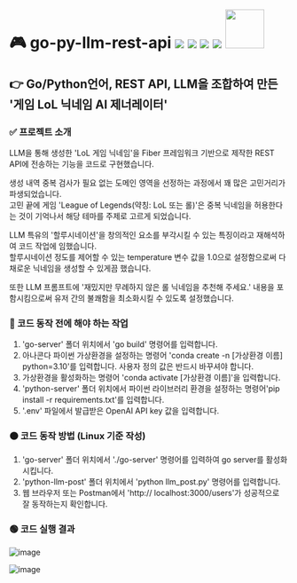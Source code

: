 # 🎮 go-py-llm-rest-api <img src="https://img.shields.io/badge/Go-00ADD8?style=flat-square&logo=Go&logoColor=white"/> <img src="https://img.shields.io/badge/Python-3776AB?style=flat-square&logo=Python&logoColor=white"/> <img src="https://img.shields.io/badge/Anaconda-44A8338?style=flat-square&logo=Anaconda&logoColor=white"/> <img src="https://img.shields.io/badge/LangChain-1C3C3C?style=flat-square&logo=LangChain&logoColor=white"/> <img src="https://github.com/user-attachments/assets/dbdacdea-4baa-4c0c-9925-f2cbb03cedc9" width=70> 
## 👉 Go/Python언어, REST API, LLM을 조합하여 만든 '게임 LoL 닉네임 AI 제너레이터'
### ✅ 프로젝트 소개
LLM을 통해 생성한 'LoL 게임 닉네임'을 Fiber 프레임워크 기반으로 제작한 REST API에 전송하는 기능을 코드로 구현했습니다.  
  
생성 내역 중복 검사가 필요 없는 도메인 영역을 선정하는 과정에서 꽤 많은 고민거리가 파생되었습니다.  
고민 끝에 게임 'League of Legends(약칭: LoL 또는 롤)'은 중복 닉네임을 허용한다는 것이 기억나서 해당 테마를 주제로 고르게 되었습니다.  
  
LLM 특유의 '할루시네이션'을 창의적인 요소를 부각시킬 수 있는 특징이라고 재해석하여 코드 작업에 임했습니다.  
할루시네이션 정도를 제어할 수 있는 temperature 변수 값을 1.0으로 설정함으로써 다채로운 닉네임을 생성할 수 있게끔 했습니다.

또한 LLM 프롬프트에 '재밌지만 무례하지 않은 롤 닉네임을 추천해 주세요.' 내용을 포함시킴으로써 유저 간의 불쾌함을 최소화시킬 수 있도록 설정했습니다.

### 🔴 코드 동작 전에 해야 하는 작업
1. 'go-server' 폴더 위치에서 'go build' 명령어를 입력합니다.
2. 아나콘다 파이썬 가상환경을 설정하는 명령어 'conda create -n [가상환경 이름] python=3.10'를 입력합니다. 사용자 정의 값은 반드시 바꾸셔야 합니다.
3. 가상환경을 활성화하는 명령어 'conda activate [가상환경 이름]'을 입력합니다.
4. 'python-server' 폴더 위치에서 파이썬 라이브러리 환경을 설정하는 명령어'pip install -r requirements.txt'를 입력합니다.
5. '.env' 파일에서 발급받은 OpenAI API key 값을 입력합니다.

### 🟠 코드 동작 방법 (Linux 기준 작성)
1. 'go-server' 폴더 위치에서 './go-server' 명령어를 입력하여 go server를 활성화시킵니다.
2. 'python-llm-post' 폴더 위치에서 'python llm_post.py' 명령어를 입력합니다.
3. 웹 브라우저 또는 Postman에서 'http://
localhost:3000/users'가 성공적으로 잘 동작하는지 확인합니다.

### 🟢 코드 실행 결과
![image](https://github.com/user-attachments/assets/82bf88f8-d706-452e-a916-4e42ef6b6327)
  
![image](https://github.com/user-attachments/assets/bd5e2a17-0981-4d15-9cf2-a229497f5c98)
